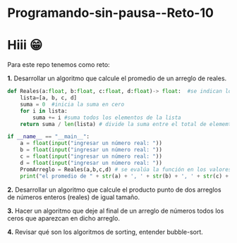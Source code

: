 # Programando-sin-pausa--Reto-10
# Hiii :grin:

Para este repo tenemos como reto:

**1.** Desarrollar un algoritmo que calcule el promedio de un arreglo de reales.

```python
def Reales(a:float, b:float, c:float, d:float)-> float:  #se indican los elementos de la lista
    lista=[a, b, c, d]
    suma = 0  #inicia la suma en cero
    for i in lista:
        suma += i #suma todos los elementos de la lista
    return suma / len(lista) # divide la suma entre el total de elememtos para hallar el promedio

if __name__ == "__main__":
    a = float(input("ingresar un número real: "))
    b = float(input("ingresar un número real: "))
    c = float(input("ingresar un número real: "))
    d = float(input("ingresar un número real: "))
    PromArreglo = Reales(a,b,c,d) # se evalúa la función en los valores ingresados
    print("el promedio de " + str(a) + ', ' + str(b) + ', ' + str(c) +', ' + str(d) + " es: " + str(PromArreglo))
```

**2.** Desarrollar un algoritmo que calcule el producto punto de dos arreglos de números enteros (reales) de igual tamaño.

**3.** Hacer un algoritmo que deje al final de un arreglo de números todos los ceros que aparezcan en dicho arreglo.

**4.** Revisar qué son los algoritmos de sorting, entender bubble-sort.

